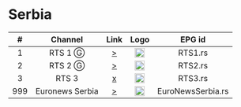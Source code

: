 <h1>Serbia</h1>

| #   | Channel        | Link  | Logo | EPG id |
|:---:|:--------------:|:-----:|:----:|:------:|
| 1   | RTS 1 Ⓖ | [>](https://webtvstream.bhtelecom.ba/rts1.m3u8) | <img height="20" src="https://i.imgur.com/ECdm4TR.png"/> | RTS1.rs |
| 2   | RTS 2 Ⓖ | [>](https://webtvstream.bhtelecom.ba/rts2.m3u8) | <img height="20" src="https://i.imgur.com/jltAf5h.png"/> | RTS2.rs |
| 3   | RTS 3 | [x]() | <img height="20" src="https://i.imgur.com/VkEVXeb.png"/> | RTS3.rs |
| 999 | Euronews Serbia | [>](https://d1ei8ofhgfmkac.cloudfront.net/app-19518-1306/ngrp:QoZfNjsg_all/playlist.m3u8) | <img height="20" src="https://i.imgur.com/b24QKcq.png"/> | EuroNewsSerbia.rs |
